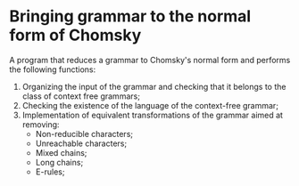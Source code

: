 # Bringing grammar to the normal form of Chomsky
A program that reduces a grammar to Chomsky's normal form and performs the following functions:   
1. Organizing the input of the grammar and checking that it belongs to the class of 
context free grammars; 
2. Checking the existence of the language of the context-free grammar;
3. Implementation of equivalent transformations of the grammar aimed at removing: 
    - Non-reducible characters; 
    - Unreachable characters; 
    - Mixed chains; 
    - Long chains; 
    - E-rules; 
